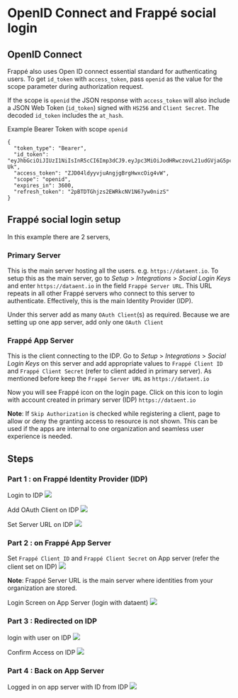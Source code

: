 <!-- add-breadcrumbs -->
# OpenID Connect and Frappé social login

## OpenID Connect

Frappé also uses Open ID connect essential standard for authenticating users. To get `id_token` with `access_token`, pass `openid` as the value for the scope parameter during authorization request.

If the scope is `openid` the JSON response with `access_token` will also include a JSON Web Token (`id_token`) signed with `HS256` and `Client Secret`. The decoded `id_token` includes the `at_hash`.

Example Bearer Token with scope `openid`

```
{
  "token_type": "Bearer",
  "id_token": "eyJhbGciOiJIUzI1NiIsInR5cCI6Imp3dCJ9.eyJpc3MiOiJodHRwczovL21udGVjaG5pcXVlLmNvbSIsImF0X2hhc2giOiJOQlFXbExJUy1lQ1BXd1d4Y0EwaVpnIiwiYXVkIjoiYjg3NzJhZWQ1YyIsImV4cCI6MTQ3Nzk1NTYzMywic3ViIjoiNWFjNDE2NThkZjFiZTE1MjI4M2QxYTk0YjhmYzcwNDIifQ.1GRvhk5wNoR4GWoeQfleEDgtLS5nvj9nsO4xd8QE-Uk",
  "access_token": "ZJD04ldyyvjuAngjgBrgHwxcOig4vW",
  "scope": "openid",
  "expires_in": 3600,
  "refresh_token": "2pBTDTGhjzs2EWRkcNV1N67yw0nizS"
}
```

## Frappé social login setup

In this example there are 2 servers,

### Primary Server
This is the main server hosting all the users. e.g. `https://dataent.io`. To setup this as the main server, go to *Setup* > *Integrations* > *Social Login Keys* and enter `https://dataent.io` in the field  `Frappé Server URL`. This URL repeats in all other Frappé servers who connect to this server to authenticate. Effectively, this is the main Identity Provider (IDP). 

Under this server add as many `OAuth Client`(s) as required. Because we are setting up one app server, add only one `OAuth Client`

### Frappé App Server
This is the client connecting to the IDP. Go to *Setup* > *Integrations* > *Social Login Keys* on this server and add appropriate values to `Frappé Client ID` and `Frappé Client Secret` (refer to client added in primary server). As mentioned before keep the `Frappé Server URL` as `https://dataent.io`

Now you will see Frappé icon on the login page. Click on this icon to login with account created in primary server (IDP) `https://dataent.io`

**Note**: If `Skip Authorization` is checked while registering a client, page to allow or deny the granting access to resource is not shown. This can be used if the apps are internal to one organization and seamless user experience is needed.

## Steps

### Part 1 : on Frappé Identity Provider (IDP)

Login to IDP
<img class="screenshot" src="/docs/assets/img/00-login-to-idp.png">

Add OAuth Client on IDP
<img class="screenshot" src="/docs/assets/img/01-add-oauth-client-on-idp.png">

Set Server URL on IDP
<img class="screenshot" src="/docs/assets/img/02-set-server-url-on-idp.png">

### Part 2 : on Frappé App Server

Set `Frappé Client ID`  and `Frappé Client Secret` on App server (refer the client set on IDP)
<img class="screenshot" src="/docs/assets/img/03-set-clientid-client-secret-server-on-app-server.png">

**Note**: Frappé Server URL is the main server where identities from your organization are stored.

Login Screen on App Server (login with dataent)
<img class="screenshot" src="/docs/assets/img/04-login-screen-on-app-server.png">

### Part 3 : Redirected on IDP 

login with user on IDP
<img class="screenshot" src="/docs/assets/img/05-login-with-user-on-idp.png">

Confirm Access on IDP
<img class="screenshot" src="/docs/assets/img/06-confirm-grant-access-on-idp.png">

### Part 4 : Back on App Server

Logged in on app server with ID from IDP
<img class="screenshot" src="/docs/assets/img/07-logged-in-as-website-user-with-id-from-idp.png">
